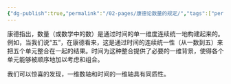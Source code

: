 ```yaml
---
{"dg-publish":true,"permalink":"/02-pages/康德论数量的规定/","tags":["personal/blog","哲学/德国古典哲学/康德"]}
---
```


康德指出，数量（或数学中的数）是通过时间的单一维度连续统一地构建起来的。例如，当我们说“五”，在康德看来，这是通过时间的连续统一性（从一数到五）来把五个单元整合在一起的结果。时间为这种整合提供了必要的一维背景，使得各个单元能够被顺序地加以考虑和组合。

我们可以惊喜的发现，一维数轴和时间的一维轴具有同质性。